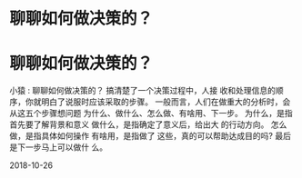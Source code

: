 # 聊聊如何做决策的？

# 聊聊如何做决策的？

小猿 : 聊聊如何做决策的？ 搞清楚了一个决策过程中，人接 收和处理信息的顺序，你就明白了说服时应该采取的步骤。 一般而言，人们在做重大的分析时，会从这五个步骤想问题 为什么、做什么、怎么做、有啥用、下一步。 为什么，是指 首先要了解背景和意义 做什么，是指确定了意义后，给出大 的行动方向。 怎么做，是指具体如何操作 有啥用，是指做了 这些，真的可以帮助达成目的吗? 最后是下一步马上可以做什 么。

2018-10-26